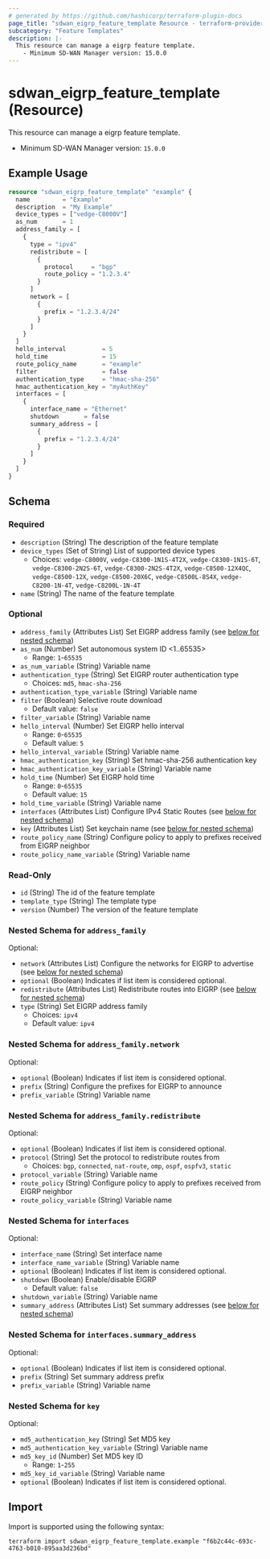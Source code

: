 ```yaml
---
# generated by https://github.com/hashicorp/terraform-plugin-docs
page_title: "sdwan_eigrp_feature_template Resource - terraform-provider-sdwan"
subcategory: "Feature Templates"
description: |-
  This resource can manage a eigrp feature template.
    - Minimum SD-WAN Manager version: 15.0.0
---
```


# sdwan_eigrp_feature_template (Resource)

This resource can manage a eigrp feature template.
  - Minimum SD-WAN Manager version: `15.0.0`

## Example Usage

```terraform
resource "sdwan_eigrp_feature_template" "example" {
  name         = "Example"
  description  = "My Example"
  device_types = ["vedge-C8000V"]
  as_num       = 1
  address_family = [
    {
      type = "ipv4"
      redistribute = [
        {
          protocol     = "bgp"
          route_policy = "1.2.3.4"
        }
      ]
      network = [
        {
          prefix = "1.2.3.4/24"
        }
      ]
    }
  ]
  hello_interval          = 5
  hold_time               = 15
  route_policy_name       = "example"
  filter                  = false
  authentication_type     = "hmac-sha-256"
  hmac_authentication_key = "myAuthKey"
  interfaces = [
    {
      interface_name = "Ethernet"
      shutdown       = false
      summary_address = [
        {
          prefix = "1.2.3.4/24"
        }
      ]
    }
  ]
}
```

<!-- schema generated by tfplugindocs -->
## Schema

### Required

- `description` (String) The description of the feature template
- `device_types` (Set of String) List of supported device types
  - Choices: `vedge-C8000V`, `vedge-C8300-1N1S-4T2X`, `vedge-C8300-1N1S-6T`, `vedge-C8300-2N2S-6T`, `vedge-C8300-2N2S-4T2X`, `vedge-C8500-12X4QC`, `vedge-C8500-12X`, `vedge-C8500-20X6C`, `vedge-C8500L-8S4X`, `vedge-C8200-1N-4T`, `vedge-C8200L-1N-4T`
- `name` (String) The name of the feature template

### Optional

- `address_family` (Attributes List) Set EIGRP address family (see [below for nested schema](#nestedatt--address_family))
- `as_num` (Number) Set autonomous system ID <1..65535>
  - Range: `1`-`65535`
- `as_num_variable` (String) Variable name
- `authentication_type` (String) Set EIGRP router authentication type
  - Choices: `md5`, `hmac-sha-256`
- `authentication_type_variable` (String) Variable name
- `filter` (Boolean) Selective route download
  - Default value: `false`
- `filter_variable` (String) Variable name
- `hello_interval` (Number) Set EIGRP hello interval
  - Range: `0`-`65535`
  - Default value: `5`
- `hello_interval_variable` (String) Variable name
- `hmac_authentication_key` (String) Set hmac-sha-256 authentication key
- `hmac_authentication_key_variable` (String) Variable name
- `hold_time` (Number) Set EIGRP hold time
  - Range: `0`-`65535`
  - Default value: `15`
- `hold_time_variable` (String) Variable name
- `interfaces` (Attributes List) Configure IPv4 Static Routes (see [below for nested schema](#nestedatt--interfaces))
- `key` (Attributes List) Set keychain name (see [below for nested schema](#nestedatt--key))
- `route_policy_name` (String) Configure policy to apply to prefixes received from EIGRP neighbor
- `route_policy_name_variable` (String) Variable name

### Read-Only

- `id` (String) The id of the feature template
- `template_type` (String) The template type
- `version` (Number) The version of the feature template

<a id="nestedatt--address_family"></a>
### Nested Schema for `address_family`

Optional:

- `network` (Attributes List) Configure the networks for EIGRP to advertise (see [below for nested schema](#nestedatt--address_family--network))
- `optional` (Boolean) Indicates if list item is considered optional.
- `redistribute` (Attributes List) Redistribute routes into EIGRP (see [below for nested schema](#nestedatt--address_family--redistribute))
- `type` (String) Set EIGRP address family
  - Choices: `ipv4`
  - Default value: `ipv4`

<a id="nestedatt--address_family--network"></a>
### Nested Schema for `address_family.network`

Optional:

- `optional` (Boolean) Indicates if list item is considered optional.
- `prefix` (String) Configure the prefixes for EIGRP to announce
- `prefix_variable` (String) Variable name


<a id="nestedatt--address_family--redistribute"></a>
### Nested Schema for `address_family.redistribute`

Optional:

- `optional` (Boolean) Indicates if list item is considered optional.
- `protocol` (String) Set the protocol to redistribute routes from
  - Choices: `bgp`, `connected`, `nat-route`, `omp`, `ospf`, `ospfv3`, `static`
- `protocol_variable` (String) Variable name
- `route_policy` (String) Configure policy to apply to prefixes received from EIGRP neighbor
- `route_policy_variable` (String) Variable name



<a id="nestedatt--interfaces"></a>
### Nested Schema for `interfaces`

Optional:

- `interface_name` (String) Set interface name
- `interface_name_variable` (String) Variable name
- `optional` (Boolean) Indicates if list item is considered optional.
- `shutdown` (Boolean) Enable/disable EIGRP
  - Default value: `false`
- `shutdown_variable` (String) Variable name
- `summary_address` (Attributes List) Set summary addresses (see [below for nested schema](#nestedatt--interfaces--summary_address))

<a id="nestedatt--interfaces--summary_address"></a>
### Nested Schema for `interfaces.summary_address`

Optional:

- `optional` (Boolean) Indicates if list item is considered optional.
- `prefix` (String) Set summary address prefix
- `prefix_variable` (String) Variable name



<a id="nestedatt--key"></a>
### Nested Schema for `key`

Optional:

- `md5_authentication_key` (String) Set MD5 key
- `md5_authentication_key_variable` (String) Variable name
- `md5_key_id` (Number) Set MD5 key ID
  - Range: `1`-`255`
- `md5_key_id_variable` (String) Variable name
- `optional` (Boolean) Indicates if list item is considered optional.

## Import

Import is supported using the following syntax:

```shell
terraform import sdwan_eigrp_feature_template.example "f6b2c44c-693c-4763-b010-895aa3d236bd"
```
